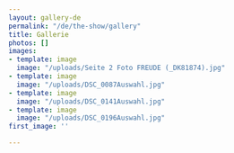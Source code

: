 ```yaml
---
layout: gallery-de
permalink: "/de/the-show/gallery"
title: Gallerie
photos: []
images:
- template: image
  image: "/uploads/Seite 2 Foto FREUDE (_DK81874).jpg"
- template: image
  image: "/uploads/DSC_0087Auswahl.jpg"
- template: image
  image: "/uploads/DSC_0141Auswahl.jpg"
- template: image
  image: "/uploads/DSC_0196Auswahl.jpg"
first_image: ''

---
```

